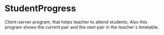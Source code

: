# StudentProgress
Client-server program, that helps teacher to attend students. Also this program shows the current pair and the next pair in the teacher`s timetable.
